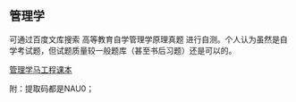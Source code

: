 ## 管理学



可通过百度文库搜索  高等教育自学管理学原理真题 进行自测。个人认为虽然是自学考试题，但试题质量较一般题库（甚至书后习题）还是可以的。

[管理学马工程课本](https://pan.baidu.com/s/1Tjub_-YOOxFizg17SPP3gg) 



附：提取码都是NAU0；